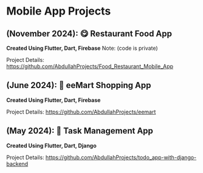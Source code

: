 # Mobile App Projects

## (November 2024): 😋 Restaurant Food App 

**Created Using Flutter, Dart, Firebase** Note: (code is private)

Project Details: https://github.com/AbdullahProjects/Food_Restaurant_Mobile_App

## (June 2024): 🛒 eeMart Shopping App

**Created Using Flutter, Dart, Firebase**

Project Details: https://github.com/AbdullahProjects/eemart

## (May 2024): 🎯 Task Management App

**Created Using Flutter, Dart, Django**

Project Details: https://github.com/AbdullahProjects/todo_app-with-django-backend
